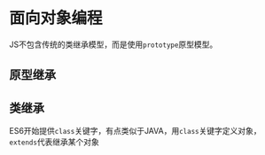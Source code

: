 # 面向对象编程

JS不包含传统的类继承模型，而是使用`prototype`原型模型。

## 原型继承

## 类继承

ES6开始提供`class`关键字，有点类似于JAVA，用`class`关键字定义对象，`extends`代表继承某个对象
